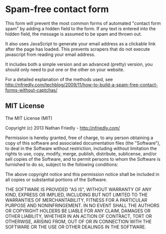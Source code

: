 Spam-free contact form
=======================

This form will prevent the most common forms of automated "contact form spam" by adding a 
hidden field to the form. If any text is entered into the hidden field, the message is 
assumed to be spam and thrown out.

It also uses JavaScript to generate your email address as a clickable link after the page 
has loaded. This prevents scrapers that do not execute javascript from reading your email 
address.

It includes both a simple version and an advanced (pretty) version, you should only need 
to put one or the other on your website.

For a detailed explanation of the methods used, see 
http://nfriedly.com/techblog/2009/11/how-to-build-a-spam-free-contact-forms-without-captchas/


MIT License
------------

The MIT License (MIT)

Copyright (c) 2013 Nathan Friedly - http://nfriedly.com/

Permission is hereby granted, free of charge, to any person obtaining a copy of
this software and associated documentation files (the "Software"), to deal in
the Software without restriction, including without limitation the rights to
use, copy, modify, merge, publish, distribute, sublicense, and/or sell copies of
the Software, and to permit persons to whom the Software is furnished to do so,
subject to the following conditions:

The above copyright notice and this permission notice shall be included in all
copies or substantial portions of the Software.

THE SOFTWARE IS PROVIDED "AS IS", WITHOUT WARRANTY OF ANY KIND, EXPRESS OR
IMPLIED, INCLUDING BUT NOT LIMITED TO THE WARRANTIES OF MERCHANTABILITY, FITNESS
FOR A PARTICULAR PURPOSE AND NONINFRINGEMENT. IN NO EVENT SHALL THE AUTHORS OR
COPYRIGHT HOLDERS BE LIABLE FOR ANY CLAIM, DAMAGES OR OTHER LIABILITY, WHETHER
IN AN ACTION OF CONTRACT, TORT OR OTHERWISE, ARISING FROM, OUT OF OR IN
CONNECTION WITH THE SOFTWARE OR THE USE OR OTHER DEALINGS IN THE SOFTWARE.
